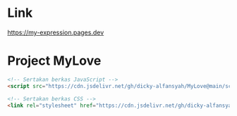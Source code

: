 # Link
https://my-expression.pages.dev

# Project MyLove

```html
<!-- Sertakan berkas JavaScript -->
<script src="https://cdn.jsdelivr.net/gh/dicky-alfansyah/MyLove@main/script.js"></script>

<!-- Sertakan berkas CSS -->
<link rel="stylesheet" href="https://cdn.jsdelivr.net/gh/dicky-alfansyah/MyLove@main/style.css">

